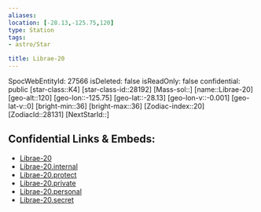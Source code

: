 ```yaml
---
aliases: 
location: [-28.13,-125.75,120]
type: Station
tags:
- astro/Star

title: Librae-20
---
```

SpocWebEntityId: 27566
isDeleted: false
isReadOnly: false
confidential: public
[star-class::K4]
[star-class-id::28192]
[Mass-sol::]
[name::Librae-20]
[geo-alt::120]
[geo-lon::-125.75]
[geo-lat::-28.13]
[geo-lon-v::-0.001]
[geo-lat-v::0]
[bright-min::36]
[bright-max::36]
[Zodiac-index::20]
[ZodiacId::28131]
[NextStarId::]



## Confidential Links & Embeds: 
- [Librae-20](../../../_public/astro/Star/Librae-20.md) 
- [Librae-20.internal](../../../_internal/astro/Star/Librae-20.internal.md) 
- [Librae-20.protect](../../../_protect/astro/Star/Librae-20.protect.md) 
- [Librae-20.private](../../../_private/astro/Star/Librae-20.private.md) 
- [Librae-20.personal](../../../_personal/astro/Star/Librae-20.personal.md) 
- [Librae-20.secret](../../../_secret/astro/Star/Librae-20.secret.md) 
